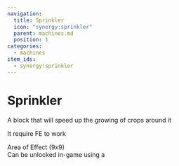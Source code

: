 ```yaml
---
navigation:
  title: Sprinkler
  icon: "synergy:sprinkler"
  parent: machines.md
  position: 1
categories:
  - machines
item_ids:
  - synergy:sprinkler
---
```


# Sprinkler

A block that will speed up the growing of crops around it

It require FE to work

<GameScene zoom="2" interactive={true}>

<Block x="1" y="0" z="1" id="minecraft:light_gray_terracotta"/>
<Block x="2" y="0" z="1" id="minecraft:white_terracotta"/>
<Block x="3" y="0" z="1" id="minecraft:light_gray_terracotta"/>
<Block x="4" y="0" z="1" id="minecraft:white_terracotta"/>
<Block x="5" y="0" z="1" id="minecraft:light_gray_terracotta"/>
<Block x="6" y="0" z="1" id="minecraft:white_terracotta"/>
<Block x="7" y="0" z="1" id="minecraft:light_gray_terracotta"/>
<Block x="8" y="0" z="1" id="minecraft:white_terracotta"/>
<Block x="9" y="0" z="1" id="minecraft:light_gray_terracotta"/>

<Block x="1" y="0" z="2" id="minecraft:white_terracotta"/>
<Block x="2" y="0" z="2" id="minecraft:light_gray_terracotta"/>
<Block x="3" y="0" z="2" id="minecraft:white_terracotta"/>
<Block x="4" y="0" z="2" id="minecraft:light_gray_terracotta"/>
<Block x="5" y="0" z="2" id="minecraft:white_terracotta"/>
<Block x="6" y="0" z="2" id="minecraft:light_gray_terracotta"/>
<Block x="7" y="0" z="2" id="minecraft:white_terracotta"/>
<Block x="8" y="0" z="2" id="minecraft:light_gray_terracotta"/>
<Block x="9" y="0" z="2" id="minecraft:white_terracotta"/>

<Block x="1" y="0" z="3" id="minecraft:light_gray_terracotta"/>
<Block x="2" y="0" z="3" id="minecraft:white_terracotta"/>
<Block x="3" y="0" z="3" id="minecraft:light_gray_terracotta"/>
<Block x="4" y="0" z="3" id="minecraft:white_terracotta"/>
<Block x="5" y="0" z="3" id="minecraft:light_gray_terracotta"/>
<Block x="6" y="0" z="3" id="minecraft:white_terracotta"/>
<Block x="7" y="0" z="3" id="minecraft:light_gray_terracotta"/>
<Block x="8" y="0" z="3" id="minecraft:white_terracotta"/>
<Block x="9" y="0" z="3" id="minecraft:light_gray_terracotta"/>

<Block x="1" y="0" z="4" id="minecraft:white_terracotta"/>
<Block x="2" y="0" z="4" id="minecraft:light_gray_terracotta"/>
<Block x="3" y="0" z="4" id="minecraft:white_terracotta"/>
<Block x="4" y="0" z="4" id="minecraft:light_gray_terracotta"/>
<Block x="5" y="0" z="4" id="minecraft:white_terracotta"/>
<Block x="6" y="0" z="4" id="minecraft:light_gray_terracotta"/>
<Block x="7" y="0" z="4" id="minecraft:white_terracotta"/>
<Block x="8" y="0" z="4" id="minecraft:light_gray_terracotta"/>
<Block x="9" y="0" z="4" id="minecraft:white_terracotta"/>

<Block x="1" y="0" z="5" id="minecraft:light_gray_terracotta"/>
<Block x="2" y="0" z="5" id="minecraft:white_terracotta"/>
<Block x="3" y="0" z="5" id="minecraft:light_gray_terracotta"/>
<Block x="4" y="0" z="5" id="minecraft:white_terracotta"/>
<Block x="5" y="0" z="5" id="minecraft:light_gray_terracotta"/>
<Block x="6" y="0" z="5" id="minecraft:white_terracotta"/>
<Block x="7" y="0" z="5" id="minecraft:light_gray_terracotta"/>
<Block x="8" y="0" z="5" id="minecraft:white_terracotta"/>
<Block x="9" y="0" z="5" id="minecraft:light_gray_terracotta"/>

<Block x="1" y="0" z="6" id="minecraft:white_terracotta"/>
<Block x="2" y="0" z="6" id="minecraft:light_gray_terracotta"/>
<Block x="3" y="0" z="6" id="minecraft:white_terracotta"/>
<Block x="4" y="0" z="6" id="minecraft:light_gray_terracotta"/>
<Block x="5" y="0" z="6" id="minecraft:white_terracotta"/>
<Block x="6" y="0" z="6" id="minecraft:light_gray_terracotta"/>
<Block x="7" y="0" z="6" id="minecraft:white_terracotta"/>
<Block x="8" y="0" z="6" id="minecraft:light_gray_terracotta"/>
<Block x="9" y="0" z="6" id="minecraft:white_terracotta"/>

<Block x="1" y="0" z="7" id="minecraft:light_gray_terracotta"/>
<Block x="2" y="0" z="7" id="minecraft:white_terracotta"/>
<Block x="3" y="0" z="7" id="minecraft:light_gray_terracotta"/>
<Block x="4" y="0" z="7" id="minecraft:white_terracotta"/>
<Block x="5" y="0" z="7" id="minecraft:light_gray_terracotta"/>
<Block x="6" y="0" z="7" id="minecraft:white_terracotta"/>
<Block x="7" y="0" z="7" id="minecraft:light_gray_terracotta"/>
<Block x="8" y="0" z="7" id="minecraft:white_terracotta"/>
<Block x="9" y="0" z="7" id="minecraft:light_gray_terracotta"/>

<Block x="1" y="0" z="8" id="minecraft:white_terracotta"/>
<Block x="2" y="0" z="8" id="minecraft:light_gray_terracotta"/>
<Block x="3" y="0" z="8" id="minecraft:white_terracotta"/>
<Block x="4" y="0" z="8" id="minecraft:light_gray_terracotta"/>
<Block x="5" y="0" z="8" id="minecraft:white_terracotta"/>
<Block x="6" y="0" z="8" id="minecraft:light_gray_terracotta"/>
<Block x="7" y="0" z="8" id="minecraft:white_terracotta"/>
<Block x="8" y="0" z="8" id="minecraft:light_gray_terracotta"/>
<Block x="9" y="0" z="8" id="minecraft:white_terracotta"/>

<Block x="1" y="0" z="9" id="minecraft:light_gray_terracotta"/>
<Block x="2" y="0" z="9" id="minecraft:white_terracotta"/>
<Block x="3" y="0" z="9" id="minecraft:light_gray_terracotta"/>
<Block x="4" y="0" z="9" id="minecraft:white_terracotta"/>
<Block x="5" y="0" z="9" id="minecraft:light_gray_terracotta"/>
<Block x="6" y="0" z="9" id="minecraft:white_terracotta"/>
<Block x="7" y="0" z="9" id="minecraft:light_gray_terracotta"/>
<Block x="8" y="0" z="9" id="minecraft:white_terracotta"/>
<Block x="9" y="0" z="9" id="minecraft:light_gray_terracotta"/>

  <Block x="5" y="1" z="5" id="synergy:sprinkler" p:enabled="true"/>

<Block x="7" y="1" z="3" id="synergy:azalea" p:age="5"/>
<Block x="2" y="1" z="1" id="synergy:azalea" p:age="6"/>
<Block x="4" y="1" z="7" id="synergy:azalea" p:age="0"/>
<Block x="6" y="1" z="2" id="synergy:azalea" p:age="3"/>
<Block x="1" y="1" z="6" id="synergy:azalea" p:age="2"/>
<Block x="3" y="1" z="8" id="synergy:azalea" p:age="4"/>
<Block x="5" y="1" z="9" id="synergy:azalea" p:age="1"/>
<Block x="9" y="1" z="4" id="synergy:azalea" p:age="7"/>
<Block x="2" y="1" z="9" id="synergy:azalea" p:age="0"/>
<Block x="8" y="1" z="5" id="synergy:azalea" p:age="6"/>
<Block x="7" y="1" z="1" id="synergy:azalea" p:age="5"/>
<Block x="3" y="1" z="3" id="synergy:azalea" p:age="2"/>
<Block x="6" y="1" z="8" id="synergy:azalea" p:age="7"/>
<Block x="1" y="1" z="2" id="synergy:azalea" p:age="3"/>
<Block x="9" y="1" z="6" id="synergy:azalea" p:age="0"/>
<Block x="4" y="1" z="9" id="synergy:azalea" p:age="4"/>
<Block x="2" y="1" z="5" id="synergy:azalea" p:age="1"/>
<Block x="8" y="1" z="7" id="synergy:azalea" p:age="6"/>
<Block x="5" y="1" z="3" id="synergy:azalea" p:age="3"/>
<Block x="3" y="1" z="4" id="synergy:azalea" p:age="2"/>
<Block x="7" y="1" z="2" id="synergy:azalea" p:age="0"/>
<Block x="6" y="1" z="7" id="synergy:azalea" p:age="5"/>
<Block x="1" y="1" z="5" id="synergy:azalea" p:age="4"/>
<Block x="9" y="1" z="8" id="synergy:azalea" p:age="7"/>
<Block x="4" y="1" z="6" id="synergy:azalea" p:age="1"/>
<Block x="5" y="1" z="1" id="synergy:azalea" p:age="2"/>
<Block x="2" y="1" z="2" id="synergy:azalea" p:age="0"/>
<Block x="8" y="1" z="9" id="synergy:azalea" p:age="6"/>
<Block x="6" y="1" z="5" id="synergy:azalea" p:age="3"/>
<Block x="3" y="1" z="7" id="synergy:azalea" p:age="4"/>
<Block x="7" y="1" z="6" id="synergy:azalea" p:age="1"/>

  <BoxAnnotation color="#00FF00" min="1.0 1.0 1.0" max="10.0 4.0 10.0">
       Area of Effect (9x9) <br/> Can be unlocked in-game using a <ItemImage id="synergy:configurator" scale="0.75"/> <ItemLink id="synergy:configurator"/>
  </BoxAnnotation>

</GameScene>


<BlockImage id="synergy:sprinkler" scale="4.0"/>

<RecipeFor id="synergy:sprinkler" />
